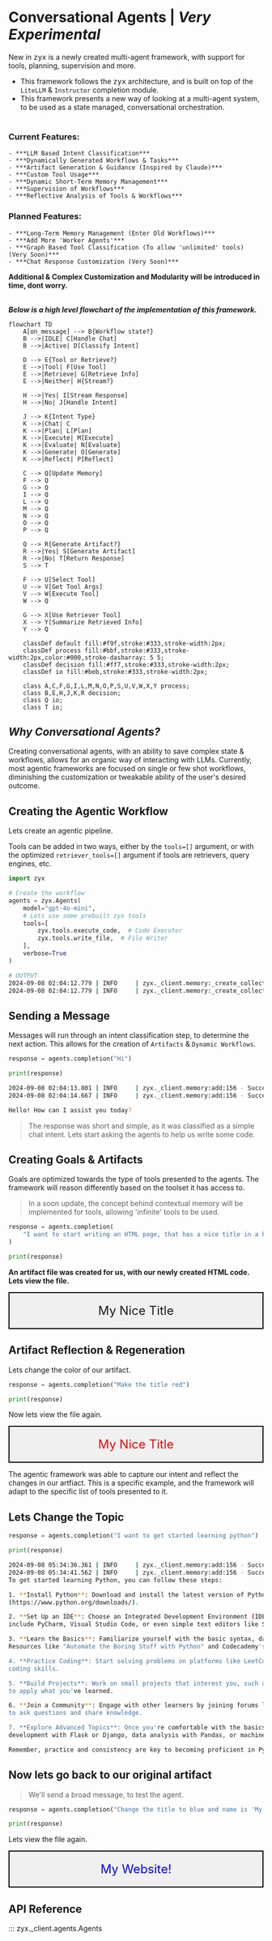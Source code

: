 # **Conversational Agents** | *Very Experimental*

New in <samp>zyx</samp> is a newly created multi-agent framework, with support for tools, planning, supervision and more. </br>

- This framework follows the <samp>zyx</samp> architecture, and is built on top of the <code>LiteLLM</code> & <code>Instructor</code> completion module. </br>
- This framework presents a new way of looking at a multi-agent system, to be used as a state managed, conversational orchestration. </br></br>

### **Current Features**:

    - ***LLM Based Intent Classification***
    - ***Dynamically Generated Workflows & Tasks***
    - ***Artifact Generation & Guidance (Inspired by Claude)***
    - ***Custom Tool Usage***
    - ***Dynamic Short-Term Memory Management***
    - ***Supervision of Workflows***
    - ***Reflective Analysis of Tools & Workflows***

### **Planned Features**:

    - ***Long-Term Memory Management (Enter Old Workflows)***
    - ***Add More 'Worker Agents'***
    - ***Graph Based Tool Classification (To allow 'unlimited' tools) (Very Soon)***
    - ***Chat Response Customization (Very Soon)***

**Additional & Complex Customization and Modularity will be introduced in time, dont worry.**</br></br>

***Below is a high level flowchart of the implementation of this framework.***

```mermaid
flowchart TD
    A[on_message] --> B{Workflow state?}
    B -->|IDLE| C[Handle Chat]
    B -->|Active| D[Classify Intent]
    
    D --> E{Tool or Retrieve?}
    E -->|Tool| F[Use Tool]
    E -->|Retrieve| G[Retrieve Info]
    E -->|Neither| H{Stream?}
    
    H -->|Yes| I[Stream Response]
    H -->|No| J[Handle Intent]
    
    J --> K{Intent Type}
    K -->|Chat| C
    K -->|Plan| L[Plan]
    K -->|Execute| M[Execute]
    K -->|Evaluate| N[Evaluate]
    K -->|Generate| O[Generate]
    K -->|Reflect| P[Reflect]
    
    C --> Q[Update Memory]
    F --> Q
    G --> Q
    I --> Q
    L --> Q
    M --> Q
    N --> Q
    O --> Q
    P --> Q
    
    Q --> R{Generate Artifact?}
    R -->|Yes| S[Generate Artifact]
    R -->|No| T[Return Response]
    S --> T

    F --> U[Select Tool]
    U --> V[Get Tool Args]
    V --> W[Execute Tool]
    W --> Q

    G --> X[Use Retriever Tool]
    X --> Y[Summarize Retrieved Info]
    Y --> Q

    classDef default fill:#f9f,stroke:#333,stroke-width:2px;
    classDef process fill:#bbf,stroke:#333,stroke-width:2px,color:#000,stroke-dasharray: 5 5;
    classDef decision fill:#ff7,stroke:#333,stroke-width:2px;
    classDef io fill:#beb,stroke:#333,stroke-width:2px;
    
    class A,C,F,G,I,L,M,N,O,P,S,U,V,W,X,Y process;
    class B,E,H,J,K,R decision;
    class Q io;
    class T io;
```

## ***Why Conversational Agents?***

Creating conversational agents, with an ability to save complex state & workflows, allows for an organic way of interacting with LLMs. Currently, most agentic frameworks are focused on single or few shot workflows, diminishing the customization or tweakable ability of the user's desired outcome.

## **Creating the Agentic Workflow**

Lets create an agentic pipeline. </br>

Tools can be added in two ways, either by the <code>tools=[]</code> argument, or with the optimized <code>retriever_tools=[]</code> argument if tools are retrievers, query engines, etc.

```python
import zyx

# Create the workflow
agents = zyx.Agents(
    model="gpt-4o-mini",
    # Lets use some prebuilt zyx tools
    tools=[
        zyx.tools.execute_code,  # Code Executor
        zyx.tools.write_file,  # File Writer
    ],
    verbose=True
)
```

```bash
# OUTPUT
2024-09-08 02:04:12.779 | INFO     | zyx._client.memory:_create_collection:73 - Collection 'agents_memory' does not exist. Creating it now.
2024-09-08 02:04:12.779 | INFO     | zyx._client.memory:_create_collection:82 - Collection 'agents_memory' created successfully.
```

## **Sending a Message**

Messages will run through an intent classification step, to determine the next action. This allows for the creation of <code>Artifacts</code> & <code>Dynamic Workflows</code>.

```python
response = agents.completion("Hi")

print(response)
```

```bash
2024-09-08 02:04:13.801 | INFO     | zyx._client.memory:add:156 - Successfully added 1 points to the collection.
2024-09-08 02:04:14.667 | INFO     | zyx._client.memory:add:156 - Successfully added 1 points to the collection.

Hello! How can I assist you today?
```

> The response was short and simple, as it was classified as a simple chat intent. Lets start asking the agents to help us write some code.

## **Creating Goals & Artifacts**

Goals are optimized towards the type of tools presented to the agents. The framework will reason differently based on the toolset it has access to. 

> In a soon update, the concept behind contextual memory will be implemented for tools, allowing 'infinite' tools to be used.

```python
response = agents.completion(
    "I want to start writing an HTML page, that has a nice title in a box."
)

print(response)
```

**An artifact file was created for us, with our newly created HTML code. Lets view the file.**

<!DOCTYPE html>
<html lang="en">
<head>
    <meta charset="UTF-8">
    <meta name="viewport" content="width=device-width, initial-scale=1.0">
    <title>My Nice Title</title>
    <style>
        .title-box_0 {
            border: 2px solid #000;
            padding: 20px;
            text-align: center;
            font-size: 24px;
            background-color: #f0f0f0;
        }
    </style>
</head>
<body>
    <div class="title-box_0">
        My Nice Title
    </div>
</body>
</html>

## **Artifact Reflection & Regeneration**

Lets change the color of our artifact.

```python
response = agents.completion("Make the title red")

print(response)
```

Now lets view the file again.

<!DOCTYPE html>
<html lang="en">
<head>
    <meta charset="UTF-8">
    <meta name="viewport" content="width=device-width, initial-scale=1.0">
    <title>My Nice Title</title>
    <style>
        .title-box_1 {
            border: 2px solid #000;
            padding: 20px;
            text-align: center;
            font-size: 24px;
            background-color: #f0f0f0;
            color: red;
        }
    </style>
</head>
<body>
    <div class="title-box_1">
        My Nice Title
    </div>
</body>
</html>

The agentic framework was able to capture our intent and reflect the changes in our artfiact. This is a specific example, and the framework will adapt to the specific list of tools presented to it.

## **Lets Change the Topic**

```python
response = agents.completion("I want to get started learning python")

print(response)
```

```bash
2024-09-08 05:34:36.361 | INFO     | zyx._client.memory:add:156 - Successfully added 1 points to the collection.
2024-09-08 05:34:41.562 | INFO     | zyx._client.memory:add:156 - Successfully added 1 points to the collection.
To get started learning Python, you can follow these steps:

1. **Install Python**: Download and install the latest version of Python from the official website 
(https://www.python.org/downloads/).

2. **Set Up an IDE**: Choose an Integrated Development Environment (IDE) to write your code. Popular options 
include PyCharm, Visual Studio Code, or even simple text editors like Sublime Text.

3. **Learn the Basics**: Familiarize yourself with the basic syntax, data types, and control structures in Python. 
Resources like "Automate the Boring Stuff with Python" and Codecademy's Python course are great starting points.

4. **Practice Coding**: Start solving problems on platforms like LeetCode, HackerRank, or Codewars to improve your 
coding skills.

5. **Build Projects**: Work on small projects that interest you, such as a calculator, web scraper, or simple game,
to apply what you've learned.

6. **Join a Community**: Engage with other learners by joining forums like Stack Overflow or Reddit's r/learnpython
to ask questions and share knowledge.

7. **Explore Advanced Topics**: Once you're comfortable with the basics, explore more advanced topics like web 
development with Flask or Django, data analysis with Pandas, or machine learning with TensorFlow.

Remember, practice and consistency are key to becoming proficient in Python!
```

## **Now lets go back to our original artifact**

> We'll send a broad message, to test the agent.

```python
response = agents.completion("Change the title to blue and name is 'My Website!'")

print(response)
```

Lets view the file again.

<!DOCTYPE html>
<html lang="en">
<head>
    <meta charset="UTF-8">
    <meta name="viewport" content="width=device-width, initial-scale=1.0">
    <title>My Website!</title>
    <style>
        .title-box_2 {
            border: 2px solid #000;
            padding: 20px;
            text-align: center;
            font-size: 24px;
            background-color: #f0f0f0;
            color: blue;
        }
    </style>
</head>
<body>
    <div class="title-box_2">
        My Website!
    </div>
</body>
</html>

## **API Reference**

::: zyx._client.agents.Agents